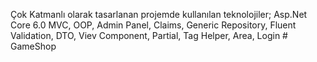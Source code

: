 Çok Katmanlı olarak tasarlanan projemde kullanılan teknolojiler;
Asp.Net Core 6.0
MVC, OOP, Admin Panel, Claims, Generic Repository, Fluent Validation, DTO, Viev Component, Partial, Tag Helper, Area, Login # GameShop
